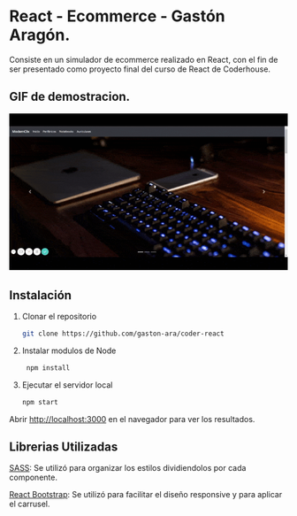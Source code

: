 # React - Ecommerce - Gastón Aragón.

Consiste en un simulador de ecommerce realizado en React, con el fin de ser presentado como proyecto final del curso de React de Coderhouse.

## GIF de demostracion.

![gif](./src/assets/ReactApp.gif)

## Instalación
1. Clonar el repositorio
   ```bash
   git clone https://github.com/gaston-ara/coder-react
   ```
2. Instalar modulos de Node
   ```bash
    npm install
   ```
3. Ejecutar el servidor local   
    ```bash
    npm start
    ```
    
Abrir [http://localhost:3000](http://localhost:3000) en el navegador para ver los resultados.

## Librerias Utilizadas

[SASS](https://sass-lang.com/): Se utilizó para organizar los estilos dividiendolos por cada componente.

[React Bootstrap](https://react-bootstrap.github.io/): Se utilizó para facilitar el diseño responsive y para aplicar el carrusel.